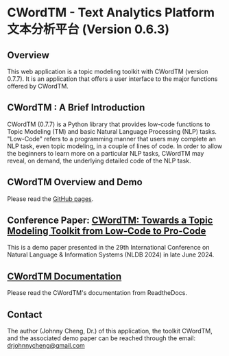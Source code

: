 # ﻿CWordTM - Text Analytics Platform 文本分析平台 (Version 0.6.3)

## Overview
This web application is a topic modeling toolkit with CWordTM (version 0.7.7). It is an application that offers a user interface to the major functions offered by CWordTM.

## CWordTM : A Brief Introduction
CWordTM (0.7.7) is a Python library that provides low-code functions to Topic Modeling (TM) and basic Natural Language Processing (NLP) tasks. "Low-Code" refers to a programming manner that users may complete an NLP task, even topic modeling, in a couple of lines of code. In order to allow the beginners to learn more on a particular NLP tasks, CWordTM may reveal, on demand, the underlying detailed code of the NLP task.

## CWordTM Overview and Demo
Please read the [GitHub pages](https://github.com/drjohnnycheng/cwordtm).

## Conference Paper: [CWordTM: Towards a Topic Modeling Toolkit from Low-Code to Pro-Code](https://link.springer.com/chapter/10.1007/978-3-031-70242-6_4)
This is a demo paper presented in the 29th International Conference on Natural Language & Information Systems (NLDB 2024) in late June 2024.

## [CWordTM Documentation](https://cwordtm.readthedocs.io)
Please read the CWordTM's documentation from ReadtheDocs.

## Contact
The author (Johnny Cheng, Dr.) of this application, the toolkit CWordTM, and the associated demo paper can be reached through the email: drjohnnycheng@gmail.com
